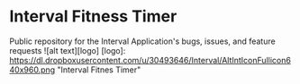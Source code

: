 # Interval Fitness Timer

Public repository for the Interval Application's bugs, issues, and feature requests
![alt text][logo]
[logo]: https://dl.dropboxusercontent.com/u/30493646/Interval/AltIntIconFullicon640x960.png "Interval Fitnes Timer"
